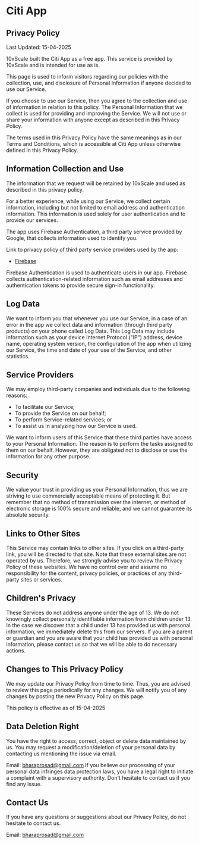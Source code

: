 # Citi App
## Privacy Policy
Last Updated: 15-04-2025

10xScale built the Citi App as a free app. This service is provided by 10xScale and is intended for use as is.

This page is used to inform visitors regarding our policies with the collection, use, and disclosure of Personal Information if anyone decided to use our Service.

If you choose to use our Service, then you agree to the collection and use of information in relation to this policy. The Personal Information that we collect is used for providing and improving the Service. We will not use or share your information with anyone except as described in this Privacy Policy.

The terms used in this Privacy Policy have the same meanings as in our Terms and Conditions, which is accessible at Citi App unless otherwise defined in this Privacy Policy.

## Information Collection and Use

The information that we request will be retained by 10xScale and used as described in this privacy policy. 

For a better experience, while using our Service, we collect certain information, including but not limited to email address and authentication information. This information is used solely for user authentication and to provide our services.

The app uses Firebase Authentication, a third party service provided by Google, that collects information used to identify you.

Link to privacy policy of third party service providers used by the app:

* [Firebase](https://firebase.google.com/support/privacy)

Firebase Authentication is used to authenticate users in our app. Firebase collects authentication-related information such as email addresses and authentication tokens to provide secure sign-in functionality.

## Log Data

We want to inform you that whenever you use our Service, in a case of an error in the app we collect data and information (through third party products) on your phone called Log Data. This Log Data may include information such as your device Internet Protocol ("IP") address, device name, operating system version, the configuration of the app when utilizing our Service, the time and date of your use of the Service, and other statistics.

## Service Providers

We may employ third-party companies and individuals due to the following reasons:

* To facilitate our Service;
* To provide the Service on our behalf;
* To perform Service-related services; or
* To assist us in analyzing how our Service is used.

We want to inform users of this Service that these third parties have access to your Personal Information. The reason is to perform the tasks assigned to them on our behalf. However, they are obligated not to disclose or use the information for any other purpose.

## Security

We value your trust in providing us your Personal Information, thus we are striving to use commercially acceptable means of protecting it. But remember that no method of transmission over the internet, or method of electronic storage is 100% secure and reliable, and we cannot guarantee its absolute security.

## Links to Other Sites

This Service may contain links to other sites. If you click on a third-party link, you will be directed to that site. Note that these external sites are not operated by us. Therefore, we strongly advise you to review the Privacy Policy of these websites. We have no control over and assume no responsibility for the content, privacy policies, or practices of any third-party sites or services.

## Children's Privacy

These Services do not address anyone under the age of 13. We do not knowingly collect personally identifiable information from children under 13. In the case we discover that a child under 13 has provided us with personal information, we immediately delete this from our servers. If you are a parent or guardian and you are aware that your child has provided us with personal information, please contact us so that we will be able to do necessary actions.

## Changes to This Privacy Policy

We may update our Privacy Policy from time to time. Thus, you are advised to review this page periodically for any changes. We will notify you of any changes by posting the new Privacy Policy on this page.

This policy is effective as of 15-04-2025

## Data Deletion Right

You have the right to access, correct, object or delete data maintained by us. You may request a modification/deletion of your personal data by contacting us mentioning the issue via email.

Email: bharaprosad@gmail.com
If you believe our processing of your personal data infringes data protection laws, you have a legal right to initiate a complaint with a supervisory authority. Don't hesitate to contact us if you find any issue.

## Contact Us

If you have any questions or suggestions about our Privacy Policy, do not hesitate to contact us.

Email: bharaprosad@gmail.com
